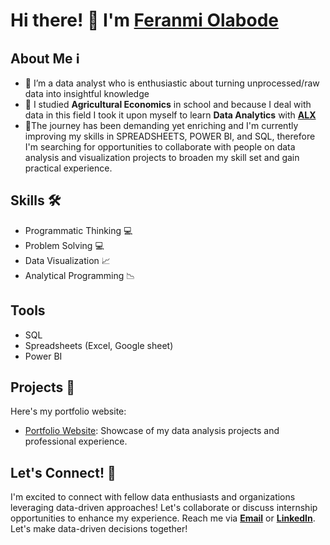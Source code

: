 # Hi there! 👋 I'm [Feranmi Olabode](https://www.linkedin.com/in/feranmi-olabode-9834b3182/)

## About Me ℹ️
- 👀 I’m a data analyst who is enthusiastic about turning unprocessed/raw data into insightful knowledge
- 🌱 I studied **Agricultural Economics** in school and because I deal with data in this field I took it upon myself to learn **Data Analytics** with **[ALX](https://www.alxafrica.com/)**
- 🌱The journey has been demanding yet enriching and I'm currently improving my skills in SPREADSHEETS, POWER BI, and SQL, therefore I'm searching for opportunities to collaborate with people on data analysis and visualization projects to broaden my skill set and gain practical experience. 

## Skills 🛠️
- Programmatic Thinking 💻
- Problem Solving 💻
- Data Visualization 📈
- Analytical Programming 📉

## Tools
- SQL
- Spreadsheets (Excel, Google sheet)
- Power BI

## Projects 🚀
Here's my portfolio website:
- [Portfolio Website](https://olabodeferanmi12.wixsite.com/feranmi-olabode): Showcase of my data analysis projects and professional experience.

## Let's Connect! 🤝
I'm excited to connect with fellow data enthusiasts and organizations leveraging data-driven approaches! Let's collaborate or discuss internship opportunities to enhance my experience. Reach me via **[Email](mailto:olabodeferanmi12@gmail.com)** or **[LinkedIn](https://www.linkedin.com/in/feranmi-olabode-9834b3182/)**. Let's make data-driven decisions together!
 

